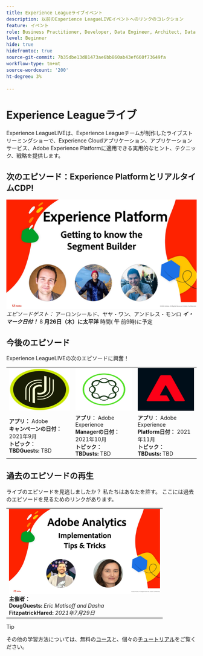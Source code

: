 ```yaml
---
title: Experience Leagueライブイベント
description: 以前のExperience LeagueLIVEイベントへのリンクのコレクション
feature: イベント
role: Business Practitioner, Developer, Data Engineer, Architect, Data Architect, Administrator, Leader
level: Beginner
hide: true
hidefromtoc: true
source-git-commit: 7b35dbe13d81473ae6bb860ab43ef660f73649fa
workflow-type: tm+mt
source-wordcount: '200'
ht-degree: 3%

---
```



# Experience Leagueライブ

Experience LeagueLIVEは、Experience Leagueチームが制作したライブストリーミングショーで、Experience Cloudアプリケーション、アプリケーションサービス、Adobe Experience Platformに適用できる実用的なヒント、テクニック、戦略を提供します。

## 次のエピソード：Experience PlatformとリアルタイムCDP!

![次の](assets/exl-live-ep2-after-2.jpg)
*エピソードゲスト：* アーロンシールド、ヤヤ・ワン、アンドレス・モンロ
***イ・マーク日付！*** 8 **月26日（木）に太平洋** 時間( **午** 前9時)に予定

## 今後のエピソード

Experience LeagueLIVEの次のエピソードに興奮！

<table>
<tr>
  <td>
    <img height="113" width="200" alt="Adobe Campaignロゴ" src="assets/AdobeCampaignLogo.jpg" />
  </td>
  <td>
    <strong><img height="113" width="200" alt="AdobeAEMロゴ" src="assets/aem-logo.png" /></strong>
  </td>
  <td>
    <strong><img height="113" width="200" alt="Adobe Campaignロゴ" src="assets/platform-logo.jpeg" /></strong>
  </td>
</tr>
<tr>
  <td>
    <strong>アプリ：</strong> Adobe<br/>
    <strong>キャンペーンの日付：</strong> 2021年9月<br/>
    <strong>トピック：</strong> <br/>
    <strong>TBDGuests:</strong> TBD
  </td>
  <td>
    <strong>アプリ：</strong> Adobe Experience <br/>
    <strong>Managerの日付：</strong> 2021年10月<br/>
    <strong>トピック：</strong> <br/>
    <strong>TBDusts:</strong> TBD
  </td>
  <td>
    <strong>アプリ：</strong> Adobe Experience <br/>
    <strong>Platform日付：</strong> 2021年11月<br/>
    <strong>トピック：</strong> <br/>
    <strong>TBDusts:</strong> TBD
  </td>
</tr>
</table>

## 過去のエピソードの再生

ライブのエピソードを見逃しましたか？ 私たちはあなたを許す。 ここには過去のエピソードを見るためのリンクがあります。

<table>
<tr>
  <td>
    <a href="https://www.youtube.com/watch?v=lxOvLCzEGBI">
      <img height="225" width="400" alt="Experience Leagueライブ" src="assets/exl-live-after2.jpg" />
    </a><br/>
    <b>主催者：</b> <i></i><br/>
    <b>DougGuests:</b> <i>Eric Matisoff and Dasha </i><br/>
    <b>FitzpatrickHared:</b> <i>2021年7月29日</i>

</td>

</tr>

</table>

>[!TIP]
>
>その他の学習方法については、無料の[コース](https://experienceleague.adobe.com/#dashboard/learning)と、個々の[チュートリアル](https://experienceleague.adobe.com/docs/home-tutorials.html)をご覧ください。
